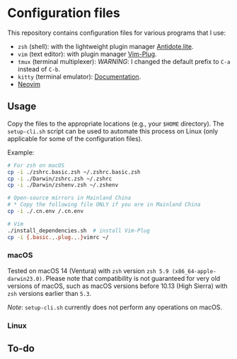 # Configuration files

This repository contains configuration files for various programs that I use:

- `zsh` (shell): with the lightweight plugin manager [Antidote.lite](https://github.com/mattmc3/zsh_unplugged).
- `vim` (text editor): with plugin manager [Vim-Plug](https://github.com/junegunn/vim-plug).
- `tmux` (terminal multiplexer): *WARNING*: I changed the default prefix to `C-a` instead of `C-b`.
- `kitty` (terminal emulator): [Documentation](https://sw.kovidgoyal.net/kitty/).
- [Neovim](https://github.com/neovim/neovim)

## Usage

Copy the files to the appropriate locations (e.g., your `$HOME` directory). The `setup-cli.sh` script can be used to automate this process on Linux (only applicable for some of the configuration files).

Example:

```zsh
# For zsh on macOS
cp -i ./zshrc.basic.zsh ~/.zshrc.basic.zsh
cp -i ./Darwin/zshrc.zsh ~/.zshrc
cp -i ./Darwin/zshenv.zsh ~/.zshenv

# Open-source mirrors in Mainland China
# * Copy the following file ONLY if you are in Mainland China
cp -i ./.cn.env /.cn.env

# Vim
./install_dependencies.sh  # install Vim-Plug
cp -i {.basic.,.plug.,.}vimrc ~/
```

### macOS

Tested on macOS 14 (Ventura) with `zsh` version `zsh 5.9 (x86_64-apple-darwin23.0)`. Please note that compatibility is not guaranteed for very old versions of macOS, such as macOS versions before 10.13 (High Sierra) with `zsh` versions earlier than `5.3`.

*Note*: `setup-cli.sh` currently does not perform any operations on macOS.

### Linux

## To-do
